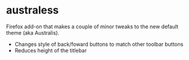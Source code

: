 australess
==========

Firefox add-on that makes a couple of minor tweaks to the new default theme (aka Australis).

* Changes style of back/foward buttons to match other toolbar buttons
* Reduces height of the titlebar

